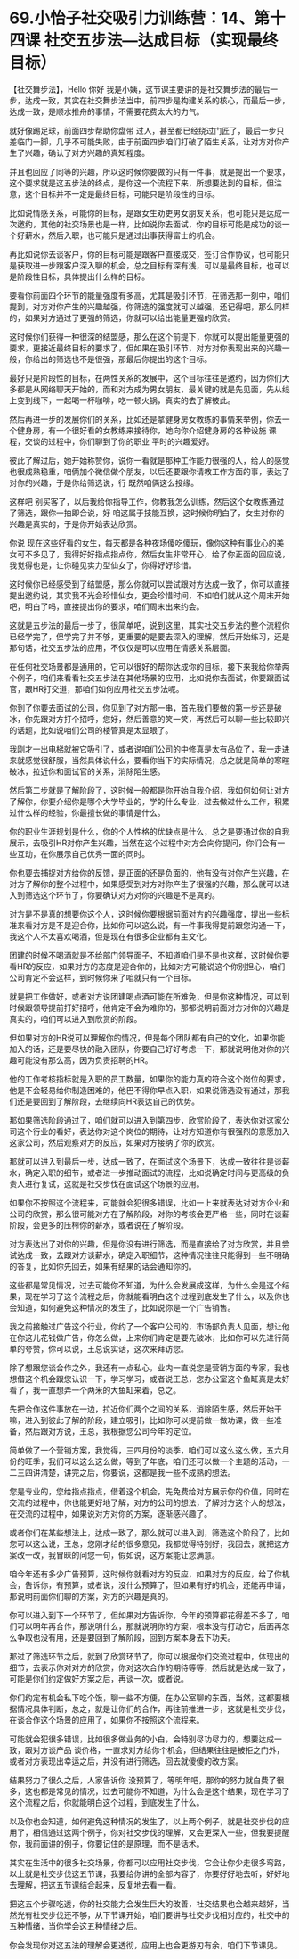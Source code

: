 # 69.小怡子社交吸引力训练营：14、第十四课 社交五步法—达成目标（实现最终目标）

【社交舞步法】，Hello 你好 我是小姨，这节课主要讲的是社交舞步法的最后一步，达成一致，其实在社交舞步法当中，前四步是构建关系的核心，而最后一步，达成一致，是顺水推舟的事情，不需要花费太大的力气。

就好像踢足球，前面四步帮助你盘带 过人，甚至都已经绕过门匠了，最后一步只差临门一脚，几乎不可能失败，由于前面四步咱们打破了陌生关系，让对方对你产生了兴趣，确认了对方兴趣的真知程度。

并且也回应了同等的兴趣，所以这时候你要做的只有一件事，就是提出一个要求，这个要求就是这五步法的终点，是你这一个流程下来，所想要达到的目标，但注意，这个目标并不一定是最终目标，可能只是阶段性的目标。

比如说情感关系，可能你的目标，是跟女生劝吏男女朋友关系，也可能只是达成一次邀约，其他的社交场景也是一样，比如说你去面试，你的目标可能是成功的谈一个好薪水，然后入职，也可能只是通过出事获得富士的机会。

再比如说你去谈客户，你的目标可能是跟客户直接成交，签订合作协议，也可能只是获取进一步跟客户深入聊的机会，总之目标有深有浅，可以是最终目标，也可以是阶段性目标，具体提出什么样的目标。

要看你前面四个环节的能量强度有多高，尤其是吸引环节，在筛选那一刻中，咱们提到，对方对你产生的兴趣越强，你筛选的强度就可以越强，还记得吧，那么同样的，如果对方通过了更强的筛选，你就可以给出能量更强的欣赏。

这时候你们获得一种很深的结盟感，那么在这个前提下，你就可以提出能量更强的要求，更接近最终目标的要求了，但如果在吸引环节，对方对你表现出来的兴趣一般，你给出的筛选也不是很强，那最后你提出的这个目标。

最好只是阶段性的目标，在两性关系的发展中，这个目标往往是邀约，因为你们大多都是从网络聊天开始的，而和对方成为男女朋友，最关键的就是先见面，先从线上变到线下，一起喝一杯咖啡，吃一顿火锅，真实的去了解彼此。

然后再进一步的发展你们的关系，比如还是拿健身房女教练的事情来举例，你去一个健身房，有一个很好看的女教练来接待你，她向你介绍健身房的各种设施 课程，交谈的过程中，你们聊到了你的职业 平时的兴趣爱好。

彼此了解过后，她开始称赞你，说你一看就是那种工作能力很强的人，给人的感觉也很成熟稳重，咱俩加个微信做个朋友，以后还要跟你请教工作方面的事，表达了对你的兴趣，于是你给筛选说，行 既然咱俩这么投缘。

这样吧 别买客了，以后我给你指导工作，你教我怎么训练，然后这个女教练通过了筛选，跟你一拍即合说，好 咱这属于技能互换，这时候你明白了，女生对你的兴趣是真实的，于是你开始表达欣赏。

你说 现在这些好看的女生，每天都是各种夜场傻吃傻玩，像你这种有事业心的美女可不多见了，我得好好指点指点你，然后女生非常开心，给了你正面的回应说，我觉得也是，让你碰见实力型仙女了，你得好好珍惜。

这时候你已经感受到了结盟感，那么你就可以尝试跟对方达成一致了，你可以直接提出邀约说，其实我不光会珍惜仙女，更会珍惜时间，不如咱们就从这个周末开始吧，明白了吗，直接提出你的要求，咱们周末出来约会。

这就是五步法的最后一步了，很简单吧，说到这里，其实社交五步法的整个流程你已经学完了，但学完了并不够，更重要的是要去深入的理解，然后开始练习，还是那句话，社交五步法的应用，不仅仅是可以应用在情感关系层面。

在任何社交场景都是通用的，它可以很好的帮你达成你的目标，接下来我给你举两个例子，咱们来看看社交五步法在其他场景的应用，比如说你去面试，你要跟面试官，跟HR打交道，那咱们如何应用社交五步法呢。

你到了你要去面试的公司，你见到了对方那一串，首先我们要做的第一步还是破冰，你先跟对方打个招呼，您好，然后善意的笑一笑，再然后可以聊一些比较即兴的话题，比如说咱们公司的楼管真是太显眼了。

我刚才一出电梯就被它吸引了，或者说咱们公司的中修真是太有品位了，我一走进来就感觉很舒服，当然具体说什么，要看你当下的实际情况，总之就是简单的寒暄破冰，拉近你和面试官的关系，消除陌生感。

然后第二步就是了解阶段了，这时候一般都是你开始自我介绍，我如何如何让对方了解你，你要介绍你是哪个大学毕业的，学的什么专业，过去做过什么工作，积累过什么样的经验，你最擅长做的事情是什么。

你的职业生涯规划是什么，你的个人性格的优缺点是什么，总之是要通过你的自我展示，去吸引HR对你产生兴趣，当然在这个过程中对方会向你提问，你们会有一些互动，在你展示自己优秀一面的同时。

你也要去捕捉对方给你的反馈，是正面的还是负面的，他有没有对你产生兴趣，在对方了解你的整个过程中，如果感受到对方对你产生了很强的兴趣，那么就可以进入到筛选这个环节了，你要确认对方对你的兴趣是不是真的。

对方是不是真的想要你这个人，这时候你要根据前面对方的兴趣强度，提出一些标准来看对方是不是迎合你，比如你可以这么说，有一件事我得提前跟您沟通一下，我这个人不太喜欢喝酒，但是现在有很多企业都有主文化。

团建的时候不喝酒就是不给部门领导面子，不知道咱们是不是也这样，这时候你要看HR的反应，如果对方的态度是迎合你的，比如对方可能说这个你别担心，咱们公司肯定不会这样，到时候你来了咱就只有一个目标。

就是把工作做好，或者对方说团建喝点酒可能在所难免，但是你这种情况，可以到时候跟领导提前打好招呼，他肯定不会为难你的，那都说明前面对方对你的兴趣是真实的，咱们可以进入到欣赏的阶段。

但如果对方的HR说可以理解你的情况，但是每个团队都有自己的文化，如果你能加入的话，还是要尽快的融入团队，你要自己好好考虑一下，那就说明他对你的兴趣可能没有那么高，因为负责招聘的HR。

他的工作考核指标就是入职的员工数量，如果你的能力真的符合这个岗位的要求，他是不会轻易给你制造困难的，他巴不得你早点入职，如果说筛选没有通过，那我们还是要回到了解阶段，去继续向HR表达自己的优势。

那如果筛选阶段通过了，咱们就可以进入到第四步，欣赏阶段了，表达你对这家公司这个行业的看好，表达你对这个岗位的期待，让对方知道你有很强烈的意愿加入这家公司，然后观察对方的反应，如果对方接纳了你的欣赏。

那就可以进入到最后一步，达成一致了，在面试这个场景下，达成一致往往是谈薪水，确定入职的细节，或者进一步推动面试的流程，比如说确定时间与更高级的负责人进行复试，这就是社交步伐在面试这个场景的应用。

如果你不按照这个流程来，可能就会犯很多错误，比如一上来就表达对对方企业和公司的欣赏，那么很可能对方在了解阶段，对你的考核会更严格一些，同时在谈薪阶段，会更多的压榨你的薪水，或者说在了解阶段。

对方表达出了对你的兴趣，但是你没有进行筛选，而是直接给了对方欣赏，并且尝试达成一致，去跟对方谈薪水，确定入职细节，这种情况往往只能得到一些不明确的答复，比如你先回去，如果有结果的话会通知你的。

这些都是常见情况，过去可能你不知道，为什么会发展成这样，为什么会是这个结果，现在学习了这个流程之后，你就能看明白这个过程到底发生了什么，以及你也会知道，如何避免这种情况的发生了，比如说你是一个广告销售。

我之前接触过广告这个行业，你约了一个客户公司的，市场部负责人见面，想让他在你这儿花钱做广告，你怎么做，上来你们肯定是要先破冰，比如你可以先进行简单的夸赞，你可以说，王总说实话，这次来拜访您。

除了想跟您谈合作之外，我还有一点私心，业内一直说您是营销方面的专家，我也想借这个机会跟您认识一下，学习学习，或者说王总，您办公室这个鱼缸真是太好看了，我一直想弄一个两米的大鱼缸来着，总之。

先把合作这件事放在一边，拉近你们两个之间的关系，消除陌生感，然后开始干嘛，进入到彼此了解的阶段，建立吸引，比如你可以提前做一做功课，做一些准备，然后跟对方说，王总，我根据您公司今年的定位。

简单做了一个营销方案，我觉得，三四月份的淡季，咱们可以这么这么做，五六月份的旺季，我们可以这么这么做，等到了年底，咱们还可以做一个主题的活动，一二三四讲清楚，讲完之后，你要说，这都是我一些不成熟的想法。

您是专业的，您给指点指点，借着这个机会，先免费给对方展示你的价值，同时在交流的过程中，你也能更好地了解，对方的公司的想法，了解对方这个人的想法，在交流的过程中，如果说对方对你的方案，逐渐感兴趣了。

或者你们在某些想法上，达成一致了，那么就可以进入到，筛选这个阶段了，比如您可以这么说，王总，您刚才给的很多意见，我都觉得特别好，我回去，就把这方案改一改，我冒昧的问您一句，假如说，这方案能让您满意。

咱今年还有多少广告预算，这时候你就看对方的反应，如果对方的反应，给了你机会，告诉你，有预算，或者说，没什么预算了，但如果有好的机会，还能再申请，那说明前面你们聊的方案，对方的兴趣是真的。

你可以进入到下一个环节了，但如果对方告诉你，今年的预算都花得差不多了，咱们可以明年再合作，那说明什么，那就说明你的方案，根本没有打动它，后面再怎么争取也没有用，还是要回到了解阶段，回到方案本身去下功夫。

那过了筛选环节之后，就到了欣赏环节了，你可以根据你们交流过程中，体现出的细节，去表示你对对方的欣赏，你对这次合作的期待等等，然后就是达成一致了，可能是你们约定做好方案之后，再谈一次，或者说。

你们约定有机会私下吃个饭，聊一些不方便，在办公室聊的东西，当然，这都要根据情况具体判断，总之，就是让你们的合作，再往前推进一步，这就是社交步伐，在谈合作这个场景的应用了，如果你不按照这个流程来。

可能就会犯很多错误，比如很多做业务的小白，会特别尽功尽力的，想要达成一致，跟对方谈产品 谈价格，一直求对方给你个机会，但结果往往是被拒之门外，或者对方表现出幸运之后，并没有进行筛选，回去就傻傻的改方案。

结果努力了很久之后，人家告诉你 没预算了，等明年吧，那你的努力就白费了很多，这也都是常见的情况，过去可能你不知道，为什么会是这个结果，现在学习了这个流程之后，你就能明白这个过程，到底发生了什么。

以及你也会知道，如何避免这种情况的发生了，以上两个例子，就是社交步伐的应用了，相信通过这两个例子，你对社交步伐的理解，又会更深入一些，但我要提醒你，我前面讲的例子，你要记住的是原理，而不是话术。

其实在生活中的很多社交场景，你都可以应用社交步伐，它会让你少走很多弯路，以上就是社交步伐这五节课，我要给你讲的全部内容了，你要好好地去听，好好地去理解，把这五节课结合起来，反复地去看一看。

把这五个步骤吃透，你的社交能力会发生巨大的改善，社交结果也会越来越好，当然光有社交步伐还不够，从下节课开始，咱们要讲与社交步伐相对应的，社交中的五种情绪，当你学会这五种情绪之后。

你会发现你对这五法的理解会更透彻，应用上也会更游刃有余，咱们下节课见。